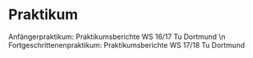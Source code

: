 # Praktikum
Anfängerpraktikum: Praktikumsberichte WS 16/17 Tu Dortmund \n
Fortgeschrittenenpraktikum: Praktikumsberichte WS 17/18 Tu Dortmund
